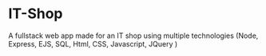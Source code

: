 # IT-Shop
 A fullstack web app made for an IT shop using multiple technologies (Node, Express, EJS, SQL, Html, CSS, Javascript, JQuery )
